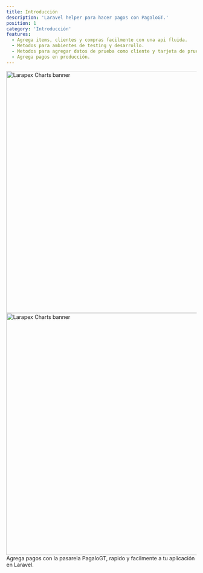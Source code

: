 ```yaml
---
title: Introducción
description: 'Laravel helper para hacer pagos con PagaloGT.'
position: 1
category: 'Introducción'
features:
  - Agrega items, clientes y compras facilmente con una api fluida.
  - Metodos para ambientes de testing y desarrollo.
  - Metodos para agregar datos de prueba como cliente y tarjeta de prueba.
  - Agrega pagos en producción.
---
```


<img src="/preview-light.png" class="light-img" width="1280" height="640" alt="Larapex Charts banner"/>

<img src="/preview-dark.png" class="dark-img" width="1280" height="640" alt="Larapex Charts banner"/>

<div class="text-gray-700 font-semibold">
Agrega pagos con la pasarela PagaloGT, rapido y facilmente a tu aplicación en Laravel.
</div>

<list :items="features"></list>
